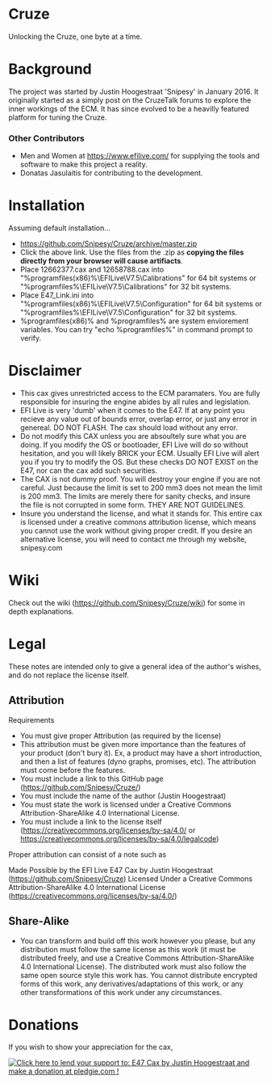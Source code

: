 # Cruze
Unlocking the Cruze, one byte at a time.

# Background

The project was started by Justin Hoogestraat 'Snipesy' in January 2016. It originally started as a simply post on the CruzeTalk forums to explore the inner workings of the ECM. It has since evolved to be a heavilly featured platform for tuning the Cruze.

### Other Contributors

* Men and Women at https://www.efilive.com/ for supplying the tools and software to make this project a reality.
* Donatas Jasulaitis for contributing to the development.

# Installation
Assuming default installation...

* https://github.com/Snipesy/Cruze/archive/master.zip 
* Click the above link. Use the files from the .zip as **copying the files directly from your browser will cause artifiacts**.
* Place 12662377.cax and 12658788.cax into "%programfiles(x86)%\EFILive\V7.5\Calibrations\" for 64 bit systems or "%programfiles%\EFILive\V7.5\Calibrations" for 32 bit systems.
* Place E47_Link.ini into "%programfiles(x86)%\EFILive\V7.5\Configuration\" for 64 bit systems or "%programfiles%\EFILive\V7.5\Configuration" for 32 bit systems.
* %programfiles(x86)% and %programfiles% are system enviorement variables. You can try "echo %programfiles%" in command prompt to verify.


# Disclaimer

* This cax gives unrestricted access to the ECM paramaters. You are fully responsible for insuring the engine abides by all rules and legislation.
* EFI Live is very 'dumb' when it comes to the E47. If at any point you recieve any value out of bounds error, overlap error, or just any error in genereal. DO NOT FLASH. The cax should load without any error.
* Do not modify this CAX unless you are absoultely sure what you are doing. If you modify the OS or bootloader, EFI Live will do so without hesitation, and you will likely BRICK your ECM. Usually EFI Live will alert you if you try to modify the OS. But these checks DO NOT EXIST on the E47, nor can the cax add such securities.
* The CAX is not dummy proof. You will destroy your engine if you are not careful. Just because the limit is set to 200 mm3 does not mean the limit is 200 mm3. The limits are merely there for sanity checks, and insure the file is not corrupted in some form. THEY ARE NOT GUIDELINES.
* Insure you understand the license, and what it stands for. This entire cax is licensed under a creative commons attribution license, which means you cannot use the work without giving proper credit. If you desire an alternative license, you will need to contact me through my website, snipesy.com

# Wiki

Check out the wiki (https://github.com/Snipesy/Cruze/wiki) for some in depth explanations.

# Legal

These notes are intended only to give a general idea of the author's wishes, and do not replace the license itself.

## Attribution

Requirements

* You must give proper Attribution (as required by the license)
* This attribution must be given more importance than the features of your product (don't bury it). Ex, a product may have a short introduction, and then a list of features (dyno graphs, promises, etc). The attribution must come before the features.
* You must include a link to this GitHub page (https://github.com/Snipesy/Cruze/)
* You must include the name of the author (Justin Hoogestraat)
* You must state the work is licensed under a Creative Commons Attribution-ShareAlike 4.0  International License.
* You must include a link to the license itself (https://creativecommons.org/licenses/by-sa/4.0/ or https://creativecommons.org/licenses/by-sa/4.0/legalcode)

Proper attribution can consist of a note such as

Made Possible by the EFI Live E47 Cax by Justin Hoogestraat (https://github.com/Snipesy/Cruze)
Licensed Under a Creative Commons Attribution-ShareAlike 4.0 International License (https://creativecommons.org/licenses/by-sa/4.0/)


## Share-Alike

* You can transform and build off this work however you please, but any distribution must follow the same license as this work (it must be distributed freely, and use a Creative Commons Attribution-ShareAlike 4.0 International License). The distributed work must also follow the same open source style this work has. You cannot distribute encrypted forms of this work, any derivatives/adaptations of this work, or any other transformations of this work under any circumstances.



# Donations

If you wish to show your appreciation for the cax,

<a href='https://pledgie.com/campaigns/31855'><img alt='Click here to lend your support to: E47 Cax by Justin Hoogestraat and make a donation at pledgie.com !' src='https://pledgie.com/campaigns/31855.png?skin_name=chrome' border='0' ></a>

